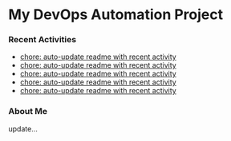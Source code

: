 # My DevOps Automation Project

### Recent Activities
<!-- activity:START -->
- [chore: auto-update readme with recent activity](https://github.com/kaigiii/mybowling-app/commit/12d727986df5adf175470f1e229899a9a4da8cae)
- [chore: auto-update readme with recent activity](https://github.com/kaigiii/mybowling-app/commit/509a3d1635fe11a1b98de9e99a6a285d22951e44)
- [chore: auto-update readme with recent activity](https://github.com/kaigiii/mybowling-app/commit/912cde5a6c74309ab9dabdba435224e744b565e9)
- [chore: auto-update readme with recent activity](https://github.com/kaigiii/mybowling-app/commit/f9b72850a4447fec0df68c763401c65b02b8cd2d)
- [chore: auto-update readme with recent activity](https://github.com/kaigiii/mybowling-app/commit/f8516c5c473bf14b469873a00da502e58c39991a)
<!-- activity:END -->

### About Me
<!-- MYLINKS:START -->
<!-- MYLINKS:END -->

update...
